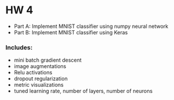 # HW 4
* Part A: Implement MNIST classifier using numpy neural network
* Part B: Implement MNIST classifier using Keras

### Includes:
* mini batch gradient descent
* image augmentations
* Relu activations
* dropout regularization
* metric visualizations
* tuned learning rate, number of layers, number of neurons